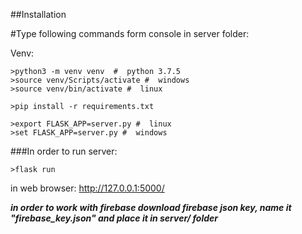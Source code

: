 ##Installation

#Type following commands form console in server folder:

Venv:
```
>python3 -m venv venv  #  python 3.7.5
>source venv/Scripts/activate #  windows
>source venv/bin/activate #  linux
```

```
>pip install -r requirements.txt
```
```
>export FLASK_APP=server.py #  linux
>set FLASK_APP=server.py #  windows
```

###In order to run server:
```
>flask run
```
in web browser: http://127.0.0.1:5000/

***in order to work with firebase download firebase json key, name it "firebase_key.json" and place it in server/ folder***

